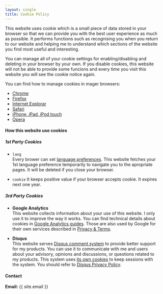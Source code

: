 ```yaml
---
layout: single
title: Cookie Policy
---
```


This website uses cookie which is a small piece of data stored in your browser 
so that we can provide you with the best user experience as much as possible.
It performs functions such as recognising you when you return to our website 
and helping me to understand which sections of the website you find most useful
and interesting.

You can manage all of your cookie settings for enabling/disabling and deleting 
in your browser by your own. If you disable cookies, this website will not be 
able to provide some funcions and every time you visit this website you will 
see the cookie notice again.

You can find how to manage cookies in mager browsers:

- [Chrome][Chrome]
- [Firefox][Firefox]
- [Internet Explorar][Microsoft]
- [Safari][Safari]
- [iPhone, iPad, iPod touch][iPhone]
- [Opera][Opera]

#### How this website use cookies ####

##### 1st Party Cookies #####

- `lang`  
  Every brower can set [language preferences][LangPrefer]. This website fetches
  your 1st language preference temporarily to navigate you to the apropriate 
  pages. It will be deleted if you close your browser.

- `cookie`
  It keeps positive value if your browser accepts cookie. It expires next one 
  year.

##### 3rd Party Cookies #####

- **Google Analytics**  
  This website collects information about your use of this website. I only use 
  it to improve the way it works. You can find technical details about cookies 
  in [Google Analytics guides][GoogleAnalytics]. Those are also used by Google 
  for their own services described in [Privacy & Terms][GooglePrivacy].

- **Disqus**  
  This website serves [Disqus comment system][DisqusSystem] to provide better 
  support for my products. You can use it to communicate with me and users 
  about your advisory, opinions and discussions, or questions related to my 
  products. This system uses [its own cookies][DisqusCookies] to keep sessions 
  with the system. You should refer to [Disqus Privacy Policy][DisqusPrivacy].

#### Contact ####

**Email:** {{ site.email }}

[Chrome]:          https://support.google.com/chrome/answer/95647?hl=en "Clear, enable, and manage cookies in Chrome - Computer - Google Chrome Help"
[Microsoft]:       https://support.microsoft.com/en-us/help/17442/windows-internet-explorer-delete-manage-cookies "Delete and manage cookies"
[Firefox]:         https://support.mozilla.org/en-US/kb/enable-and-disable-cookies-website-preferences "Enable and disable cookies that websites use to track your preferences | Firefox Help"
[Safari]:          https://support.apple.com/kb/PH19255?locale=en_US "Safari 8 (Yosemite): cookies and website data"
[iPhone]:          https://support.apple.com/en-us/HT201265 "Clear the history and cookies from Safari on your iPhone, iPad, or iPod touch - Apple Support"
[Opera]:           https://www.opera.com/help/tutorials/security/privacy/ "Security and Privacy in Opera: Privacy and Cookie"
[LangPrefer]:      https://www.w3.org/International/questions/qa-lang-priorities "Setting language preferences in a browser"
[GoogleAnalytics]: https://developers.google.com/analytics/devguides/collection/analyticsjs/cookie-usage?hl=en "Google Analytics Cookie Usage on Websites &nbsp;|&nbsp; Analytics for Web (analytics.js) | Google Developers"
[GooglePrivacy]:   https://policies.google.com/privacy "Privacy Policy – Privacy &amp; Terms – Google"
[DisqusSystem]:    https://help.disqus.com/what-is-disqus/what-is-disqus "What is Disqus? | Disqus"
[DisqusCookies]:   https://help.disqus.com/user-profile/use-of-cookies "Use of cookies | Disqus"
[DisqusPrivacy]:   https://help.disqus.com/terms-and-policies/disqus-privacy-policy "Disqus Privacy Policy | Disqus"
